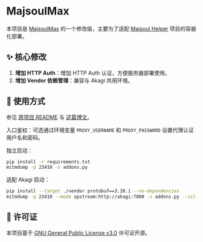 # MajsoulMax

本项目是 [MajsoulMax](https://github.com/Avenshy/MajsoulMax) 的一个修改版，主要为了适配 [Majsoul Helper](https://github.com/zhuozhiyongde/majsoul-helper) 项目的容器化部署。

## ✨ 核心修改

1.  **增加 HTTP Auth**：增加 HTTP Auth 认证，方便服务器部署使用。
2.  **增加 Vendor 依赖管理**：兼容与 Akagi 共用环境。

## 🚀 使用方式

参见 [原项目 README](https://github.com/Avenshy/MajsoulMax/) 与 [这篇博文](https://arthals.ink/blog/majsoul)。

入口鉴权：可选通过环境变量 `PROXY_USERNAME` 和 `PROXY_PASSWORD` 设置代理认证用户名和密码。

独立启动：

```bash
pip install -r requirements.txt
mitmdump -p 23410 -s addons.py
```

适配 Akagi 启动：

```bash
pip install --target ./vendor protobuf==3.20.1 --no-dependencies
mitmdump -p 23410 --mode upstream:http://akagi:7880 -s addons.py --ssl-insecure
```

## 📜 许可证

本项目基于 [GNU General Public License v3.0](./LICENSE) 许可证开源。
